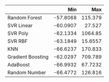 |                   |      Min |       Max |
|:------------------|---------:|----------:|
| Random Forest     | -57.8068 |  115.379  |
| SVR Linear        | -60.0907 |   27.527  |
| SVR Poly          | -62.1334 | 1064.85   |
| SVR RBF           | -63.1849 |   15.6557 |
| KNN               | -66.6237 |  170.833  |
| Gradient Boosting | -62.0297 |  709.789  |
| AdaBoost          | -66.9932 |   67.7232 |
| Random Number     | -66.4772 |  126.816  |